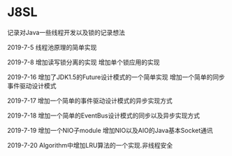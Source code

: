 # J8SL
记录对Java一些线程开发以及锁的记录想法

2019-7-5
线程池原理的简单实现

2019-7-8
增加读写锁分离的实现
增加单个锁应用的实现

2019-7-16
增加了JDK1.5的Future设计模式的一个简单实现
增加一个简单的同步事件驱动设计模式

2019-7-17
增加一个简单的事件驱动设计模式的异步实现方式

2019-7-18
增加一个简单的EventBus设计模式的同步以及异步实现方式

2019-7-19
增加一个NIO子module
增加NIO以及AIO的Java基本Socket通讯

2019-7-20
Algorithm中增加LRU算法的一个实现.非线程安全